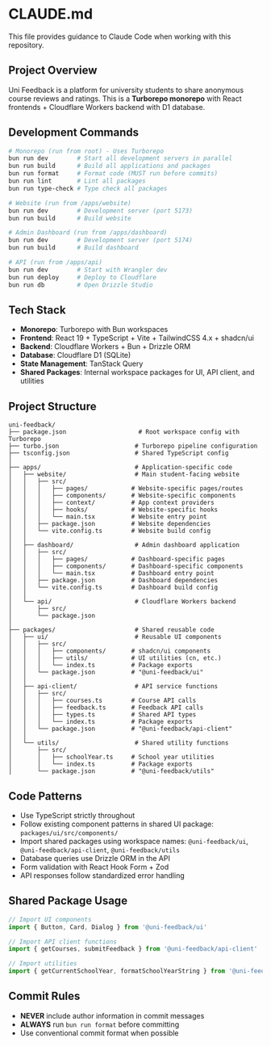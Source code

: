 # CLAUDE.md

This file provides guidance to Claude Code when working with this repository.

## Project Overview

Uni Feedback is a platform for university students to share anonymous course reviews and ratings. This is a **Turborepo monorepo** with React frontends + Cloudflare Workers backend with D1 database.

## Development Commands

```bash
# Monorepo (run from root) - Uses Turborepo
bun run dev        # Start all development servers in parallel
bun run build      # Build all applications and packages
bun run format     # Format code (MUST run before commits)
bun run lint       # Lint all packages
bun run type-check # Type check all packages

# Website (run from /apps/website)
bun run dev        # Development server (port 5173)
bun run build      # Build website

# Admin Dashboard (run from /apps/dashboard)
bun run dev        # Development server (port 5174)
bun run build      # Build dashboard

# API (run from /apps/api)
bun run dev        # Start with Wrangler dev
bun run deploy     # Deploy to Cloudflare
bun run db         # Open Drizzle Studio
```

## Tech Stack

- **Monorepo**: Turborepo with Bun workspaces
- **Frontend**: React 19 + TypeScript + Vite + TailwindCSS 4.x + shadcn/ui
- **Backend**: Cloudflare Workers + Bun + Drizzle ORM
- **Database**: Cloudflare D1 (SQLite)
- **State Management**: TanStack Query
- **Shared Packages**: Internal workspace packages for UI, API client, and utilities

## Project Structure

```
uni-feedback/
├── package.json                    # Root workspace config with Turborepo
├── turbo.json                     # Turborepo pipeline configuration
├── tsconfig.json                  # Shared TypeScript config
│
├── apps/                          # Application-specific code
│   ├── website/                   # Main student-facing website
│   │   ├── src/
│   │   │   ├── pages/            # Website-specific pages/routes
│   │   │   ├── components/       # Website-specific components
│   │   │   ├── context/          # App context providers
│   │   │   ├── hooks/            # Website-specific hooks
│   │   │   └── main.tsx          # Website entry point
│   │   ├── package.json          # Website dependencies
│   │   └── vite.config.ts        # Website build config
│   │
│   ├── dashboard/                 # Admin dashboard application
│   │   ├── src/
│   │   │   ├── pages/            # Dashboard-specific pages
│   │   │   ├── components/       # Dashboard-specific components
│   │   │   └── main.tsx          # Dashboard entry point
│   │   ├── package.json          # Dashboard dependencies
│   │   └── vite.config.ts        # Dashboard build config
│   │
│   └── api/                       # Cloudflare Workers backend
│       ├── src/
│       └── package.json
│
├── packages/                      # Shared reusable code
│   ├── ui/                        # Reusable UI components
│   │   ├── src/
│   │   │   ├── components/       # shadcn/ui components
│   │   │   ├── utils/            # UI utilities (cn, etc.)
│   │   │   └── index.ts          # Package exports
│   │   └── package.json          # "@uni-feedback/ui"
│   │
│   ├── api-client/                # API service functions
│   │   ├── src/
│   │   │   ├── courses.ts        # Course API calls
│   │   │   ├── feedback.ts       # Feedback API calls
│   │   │   ├── types.ts          # Shared API types
│   │   │   └── index.ts          # Package exports
│   │   └── package.json          # "@uni-feedback/api-client"
│   │
│   └── utils/                     # Shared utility functions
│       ├── src/
│       │   ├── schoolYear.ts     # School year utilities
│       │   └── index.ts          # Package exports
│       └── package.json          # "@uni-feedback/utils"
```

## Code Patterns

- Use TypeScript strictly throughout
- Follow existing component patterns in shared UI package: `packages/ui/src/components/`
- Import shared packages using workspace names: `@uni-feedback/ui`, `@uni-feedback/api-client`, `@uni-feedback/utils`
- Database queries use Drizzle ORM in the API
- Form validation with React Hook Form + Zod
- API responses follow standardized error handling

## Shared Package Usage

```typescript
// Import UI components
import { Button, Card, Dialog } from '@uni-feedback/ui'

// Import API client functions
import { getCourses, submitFeedback } from '@uni-feedback/api-client'

// Import utilities
import { getCurrentSchoolYear, formatSchoolYearString } from '@uni-feedback/utils'
```

## Commit Rules

- **NEVER** include author information in commit messages
- **ALWAYS** run `bun run format` before committing
- Use conventional commit format when possible
